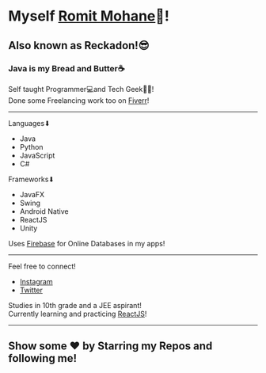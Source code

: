 # Myself <a href='https://github.com/Reckadon'>Romit Mohane</a>👋!
<h2>Also known as Reckadon!😎</h2>
<h3>Java is my Bread and Butter☕</h2>
Self taught Programmer💻and Tech Geek👨‍💻! <br/>
Done some Freelancing work too on <a href='https://www.fiverr.com/reckadon?public_mode=true'>Fiverr</a>! <hr/>
Languages⬇
<ul>
  <li>Java</li>
  <li>Python</li>
  <li>JavaScript</li>
  <li>C#</li>
</ul>
Frameworks⬇
<ul>
  <li>JavaFX</li>
  <li>Swing</li>
  <li>Android Native</li>
  <li>ReactJS</li>
  <li>Unity</li>
</ul>

Uses <a href='https://firebase.google.com/'>Firebase</a> for Online Databases in my apps!<hr/>
Feel free to connect!
<ul>
  <li><a href='https://www.instagram.com/its_romit.m/'>Instagram</a></li>
  <li><a href='https://twitter.com/MohaneRomit'>Twitter</a></li>
</ul>
Studies in 10th grade and a JEE aspirant!
<br/>
Currently learning and practicing <a href='https://reactjs.org/'>ReactJS</a>!
<hr/>
<h2>Show some ❤ by Starring my Repos and following me!<h2/>

